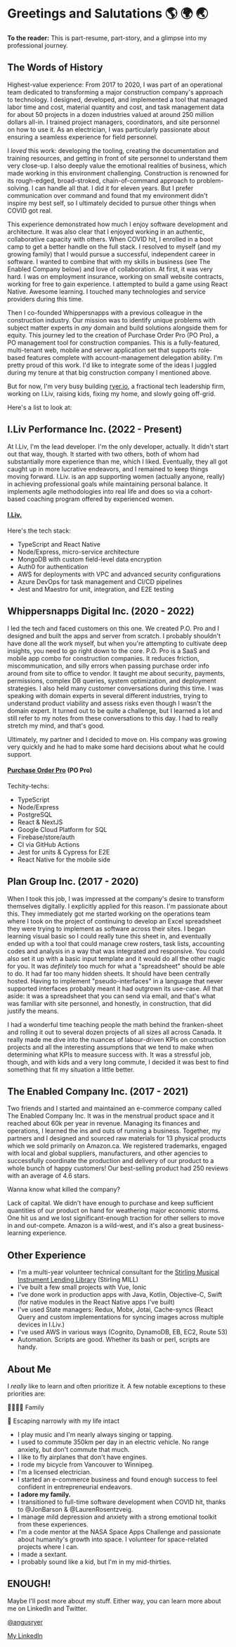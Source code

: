 # Greetings and Salutations 🌎 🌍 🌏

**To the reader:** This is part-resume, part-story, and a glimpse into my professional journey.

## The Words of History

Highest-value experience: From 2017 to 2020, I was part of an operational team dedicated to transforming a major construction company's approach to technology. I designed, developed, and implemented a tool that managed labor time and cost, material quantity and cost, and task management data for about 50 projects in a dozen industries valued at around 250 million dollars all-in. I trained project managers, coordinators, and site personnel on how to use it. As an electrician, I was particularly passionate about ensuring a seamless experience for field personnel.

I *loved* this work: developing the tooling, creating the documentation and training resources, and getting in front of site personnel to understand them very close-up. I also deeply value the emotional realities of business, which made working in this environment challenging. Construction is renowned for its rough-edged, broad-stroked, chain-of-command approach to problem-solving. I can handle all that. I did it for eleven years. But I prefer communication over command and found that my environment didn't inspire my best self, so I ultimately decided to pursue other things when COVID got real.

This experience demonstrated how much I enjoy software development and architecture. It was also clear that I enjoyed working in an authentic, collaborative capacity with others. When COVID hit, I enrolled in a boot camp to get a better handle on the full stack. I resolved to myself (and my growing family) that I would pursue a successful, independent career in software. I wanted to combine that with my skills in business (see The Enabled Company below) and love of collaboration. At first, it was very hard. I was on employment insurance, working on small website contracts, working for free to gain experience. I attempted to build a game using React Native. Awesome learning. I touched many technologies and service providers during this time.

Then I co-founded Whippersnapps with a previous colleague in the construction industry. Our mission was to identify unique problems with subject matter experts in *any* domain and build solutions alongside them for equity. This journey led to the creation of Purchase Order Pro (PO Pro), a PO management tool for construction companies. This is a fully-featured, multi-tenant web, mobile and server application set that supports role-based features complete with account-management delegation ability. I'm pretty proud of this work. I'd like to integrate some of the ideas I juggled during my tenure at that big construction company I mentioned above.

But for now, I'm very busy building [ryer.io](https://ryer.io), a fractional tech leadership firm, working on I.Liv, raising kids, fixing my home, and slowly going off-grid.

Here's a list to look at:

## I.Liv Performance Inc. (2022 - Present)

At I.Liv, I'm the lead developer. I'm the only developer, actually. It didn't start out that way, though. It started with two others, both of whom had substantially more experience than me, which I liked. Eventually, they all got caught up in more lucrative endeavors, and I remained to keep things moving forward. I.Liv. is an app supporting women (actually anyone, really) in achieving professional goals while maintaining personal balance. It implements agile methodologies into real life and does so via a cohort-based coaching program offered by experienced women.

#### [I.Liv.](https://iliv.io/)
Here's the tech stack:
- TypeScript and React Native
- Node/Express, micro-service architecture
- MongoDB with custom field-level data encryption
- Auth0 for authentication
- AWS for deployments with VPC and advanced security configurations
- Azure DevOps for task management and CI/CD pipelines
- Jest and Maestro for unit, integration, and E2E testing

## Whippersnapps Digital Inc. (2020 - 2022)

I led the tech and faced customers on this one. We created P.O. Pro and I designed and built the apps and server from scratch. I probably shouldn't have done all the work myself, but when you're attempting to cultivate deep insights, you need to go right down to the core. P.O. Pro is a SaaS and mobile app combo for construction companies. It reduces friction, miscommunication, and silly errors when passing purchase order info around from site to office to vendor. It taught me about security, payments, permissions, complex DB queries, system optimization, and deployment strategies. I also held many customer conversations during this time. I was speaking with domain experts in several different industries, trying to understand product viability and assess risks even though I wasn't the domain expert. It turned out to be quite a challenge, but I learned a lot and still refer to my notes from these conversations to this day. I had to really stretch my mind, and that's good.

Ultimately, my partner and I decided to move on. His company was growing very quickly and he had to make some hard decisions about what he could support.

#### [Purchase Order Pro](https://www.popro.app/) (PO Pro)
Techity-techs:
- TypeScript
- Node/Express
- PostgreSQL
- React & NextJS
- Google Cloud Platform for SQL
- Firebase/store/auth
- CI via GitHub Actions
- Jest for units & Cypress for E2E
- React Native for the mobile side

## Plan Group Inc. (2017 - 2020)

When I took this job, I was impressed at the company's desire to transform themselves digitally. I explicitly applied for this reason. I'm passionate about this. They immediately got me started working on the operations team where I took on the project of continuing to develop an Excel spreadsheet they were trying to implement as software across their sites. I began learning visual basic so I could really tune this sheet in, and eventually ended up with a tool that could manage crew rosters, task lists, accounting codes and analysis in a way that was integrated and responsive. You could also set it up with a basic input template and it would do all the other magic for you. It was *definitely* too much for what a "spreadsheet" should be able to do. It had far too many hidden sheets. It should have been centrally hosted. Having to implement "pseudo-interfaces" in a language that never supported interfaces probably meant it had outgrown its use-case. All that aside: it was a spreadsheet that you can send via email, and that's what was familiar with site personnel, and honestly, in construction, that did justify the means.

I had a wonderful time teaching people the math behind the franken-sheet and rolling it out to several dozen projects of all sizes all across Canada. It really made me dive into the nuances of labour-driven KPIs on construction projects and all the interesting assumptions that we tend to make when determining what KPIs to measure success with. It was a stressful job, though, and with kids and a very long commute, I decided it was best to find something that fit my situation a little better.

## The Enabled Company Inc. (2017 - 2021)

Two friends and I started and maintained an e-commerce company called The Enabled Company Inc. It was in the menstrual product space and it reached about 60k per year in revenue. Managing its finances and operations, I learned the ins and outs of running a business. Together, my partners and I designed and sourced raw materials for 13 physical products which we sold primarily on Amazon.ca. We registered trademarks, engaged with local and global suppliers, manufacturers, and other agencies to successfully coordinate the production and delivery of our product to a whole bunch of happy customers! Our best-selling product had 250 reviews with an average of 4.6 stars.

Wanna know what killed the company?

Lack of capital. We didn't have enough to purchase and keep sufficient quantities of our product on hand for weathering major economic storms. One hit us and we lost significant-enough traction for other sellers to move in and out-compete. Amazon is a wild-west, and it's also a great business-learning experience.

## Other Experience
- I'm a multi-year volunteer technical consultant for the [Stirling Musical Instrument Lending Library](https://www.stirlingmill.ca) (Stirling MILL)
- I've built a few small projects with Vue, Ionic
- I've done work in production apps with Java, Kotlin, Objective-C, Swift (for native modules in the React Native apps I've built)
- I've used State managers: Redux, Mobx, Jotai, Cache-syncs (React Query and custom implementations for syncing images across multiple devices in I.Liv.)
- I've used AWS in various ways (Cognito, DynamoDB, EB, EC2, Route 53)
- Automation. Scripts are good. Whether its bash or perl, scripts are handy.

## About Me

I _really_ like to learn and often prioritize it. A few notable exceptions to these priorities are:

👨‍👩‍👦‍👦  Family

🌋  Escaping narrowly with my life intact

- I play music and I'm nearly always singing or tapping.
- I used to commute 350km per day in an electric vehicle. No range anxiety, but don't commute that much.
- I like to fly airplanes that don't have engines.
- I rode my bicycle from Vancouver to Winnipeg.
- I'm a licensed electrician.
- I started an e-commerce business and found enough success to feel confident in entrepreneurial endeavors.
- **I adore my family.**
- I transitioned to full-time software development when COVID hit, thanks to @JonBarson & @LaurenRosentzveig.
- I manage mild depression and anxiety with a strong emotional toolkit from these experiences.
- I'm a code mentor at the NASA Space Apps Challenge and passionate about humanity's growth into space. I volunteer for space-related projects where I can.
- I made a sextant.
- I probably sound like a kid, but I'm in my mid-thirties.

## ENOUGH!
Maybe I'll post more about my stuff. Either way, you can learn more about me on LinkedIn and Twitter.

[@angusryer](https://twitter.com/angusryer)

[My LinkedIn](https://www.linkedin.com/in/angusryer)
